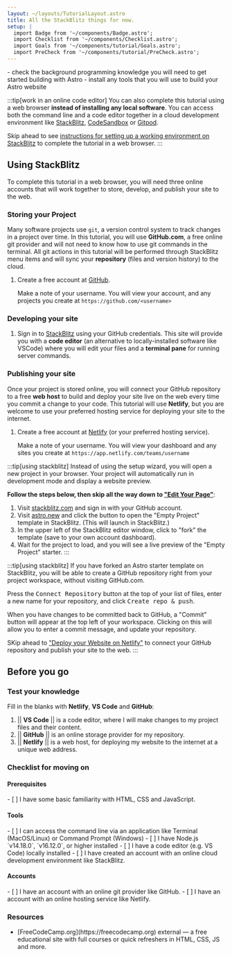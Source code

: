 ```yaml
---
layout: ~/layouts/TutorialLayout.astro
title: All the StackBlitz things for now.
setup: |
  import Badge from '~/components/Badge.astro';
  import Checklist from '~/components/Checklist.astro';
  import Goals from '~/components/tutorial/Goals.astro';
  import PreCheck from '~/components/tutorial/PreCheck.astro';
---
```


<PreCheck>
  - check the background programming knowledge you will need to get started building with Astro
  - install any tools that you will use to build your Astro website
</PreCheck>

:::tip[work in an online code editor]
You can also complete this tutorial using a web browser **instead of installing any local software**. You can access both the command line and a code editor together in a cloud development environment like [StackBlitz](https://stackblitz.com), [CodeSandbox](https://codesandbox.io) or [Gitpod](https://gitpod.io). 

Skip ahead to see [instructions for setting up a working environment on StackBlitz](/en/tutorial/0-introduction/2/#using-stackblitz) to complete the tutorial in a web browser.
:::


## Using StackBlitz

To complete this tutorial in a web browser, you will need three online accounts that will work together to store, develop, and publish your site to the web.


### Storing your Project

Many software projects use `git`, a version control system to track changes in a project over time. In this tutorial, you will use **GitHub.com**, a free online git provider and will not need to know how to use git commands in the terminal. All git actions in this tutorial will be performed through StackBlitz menu items and will sync your **repository** (files and version history) to the cloud.

1. Create a free account at [GitHub](https://github.com).

    Make a note of your username. You will view your account, and any projects you create at `https://github.com/<username>`
    
### Developing your site

1. Sign in to [StackBlitz](https://stackblitz.com) using your GitHub credentials. This site will provide you with a **code editor** (an alternative to locally-installed software like VSCode) where you will edit your files and a **terminal pane** for running server commands.


### Publishing your site
Once your project is stored online, you will connect your GitHub repository to a free **web host** to build and deploy your site live on the web every time you commit a change to your code. This tutorial will use **Netlify**, but you are welcome to use your preferred hosting service for deploying your site to the internet.

1. Create a free account at [Netlify](https://netlify.com) (or your preferred hosting service).

    Make a note of your username. You will view your dashboard and any sites you create at `https://app.netlify.com/teams/username`

:::tip[using stackblitz]
Instead of using the setup wizard, you will open a new project in your browser. Your project will automatically run in development mode and display a website preview.

**Follow the steps below, then skip all the way down to ["Edit Your Page"](#edit-your-page)**: 
1. Visit [stackblitz.com](https://stackblitz.com) and sign in with your GitHub account.
2. Visit [astro.new](https://astro.new) and click the button to open the "Empty Project" template in StackBlitz. (This will launch in StackBlitz.)
3. In the upper left of the StackBlitz editor window, click to "fork" the template (save to your own account dashboard).
4. Wait for the project to load, and you will see a live preview of the "Empty Project" starter.
:::

:::tip[using stackblitz]
If you have forked an Astro starter template on StackBlitz, you will be able to create a GitHub repository right from your project workspace, without visiting GitHub.com.

Press the <kbd>Connect Repository</kbd> button at the top of your list of files, enter a new name for your repository, and click <kbd>Create repo & push</kbd>. 

When you have changes to be committed back to GitHub, a "Commit" button will appear at the top left of your workspace. Clicking on this will allow you to enter a commit message, and update your repository.

SKip ahead to ["Deploy your Website on Netlify"](#deploy-your-website-on-netlify) to connect your GitHub repository and publish your site to the web.
:::


## Before you go

### Test your knowledge

Fill in the blanks with **Netlify**, **VS Code** and **GitHub**:

1. || **VS Code** || is a code editor, where I will make changes to my project files and their content.
2. || **GitHub** || is an online storage provider for my repository.
3. || **Netlify** || is a web host, for deploying my website to the internet at a unique web address.

### Checklist for moving on

#### Prerequisites
<Checklist key="prerequisites">
- [ ] I have some basic familiarity with HTML, CSS and JavaScript.
</Checklist>

#### Tools
<Checklist key="tools">
- [ ] I can access the command line via an application like Terminal (MacOS/Linux) or Command Prompt (Windows)
- [ ] I have Node.js `v14.18.0`, `v16.12.0`, or higher installed
- [ ] I have a code editor (e.g. VS Code) locally installed
<Fragment slot="alternative">
- [ ] I have created an account with an online cloud development environment like StackBlitz.
</Fragment>
</Checklist>

#### Accounts
<Checklist key="accounts">
- [ ] I have an account with an online git provider like GitHub.
- [ ] I have an account with an online hosting service like Netlify.
</Checklist>

### Resources

- <p>[FreeCodeCamp.org](https://freecodecamp.org) <Badge>external</Badge> — a free educational site with full courses or quick refreshers in HTML, CSS, JS and more.</p>
